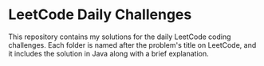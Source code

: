 # LeetCode Daily Challenges

This repository contains my solutions for the daily LeetCode coding challenges. 
Each folder is named after the problem's title on LeetCode, 
and it includes the solution in Java along with a brief explanation.



